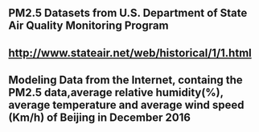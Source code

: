 ## PM2.5 Datasets from U.S. Department of State Air Quality Monitoring Program
## http://www.stateair.net/web/historical/1/1.html

## Modeling Data from the Internet, containg the PM2.5 data,average relative humidity(%), average temperature and average wind speed (Km/h) of Beijing in December 2016
